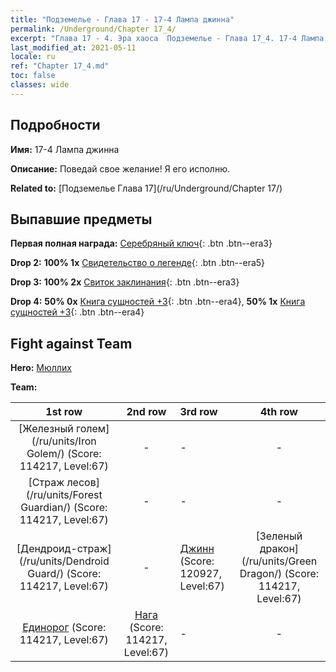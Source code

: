 ```yaml
---
title: "Подземелье - Глава 17 - 17-4 Лампа джинна"
permalink: /Underground/Chapter 17_4/
excerpt: "Глава 17 - 4. Эра хаоса  Подземелье - Глава 17_4. 17-4 Лампа джинна"
last_modified_at: 2021-05-11
locale: ru
ref: "Chapter 17_4.md"
toc: false
classes: wide
---
```


## Подробности

 **Имя:** 17-4 Лампа джинна

 **Описание:** Поведай свое желание! Я его исполню.

 **Related to:** [Подземелье Глава 17](/ru/Underground/Chapter 17/)

## Выпавшие предметы

 **Первая полная награда:** [Серебряный ключ](/ItemsRU/con_693/){: .btn .btn--era3}

 **Drop 2:** **100% 1x** [Свидетельство о легенде](/ItemsRU/mat_67/){: .btn .btn--era5}

 **Drop 3:** **100% 2x** [Свиток заклинания](/ItemsRU/con_694/){: .btn .btn--era3}

 **Drop 4:** **50% 0x** [Книга сущностей +3](/ItemsRU/mat_60/){: .btn .btn--era4}, **50% 1x** [Книга сущностей +3](/ItemsRU/mat_60/){: .btn .btn--era4}


## Fight against Team
 **Hero:** [Мюллих](/ru/heroes/Mullich/)

 **Team:**


  | 1st row | 2nd row | 3rd row | 4th row |
  |:----:|:----:|:----|:----:|
  | [Железный голем](/ru/units/Iron Golem/) (Score: 114217, Level:67)  | - | - | - |
  | [Страж лесов](/ru/units/Forest Guardian/) (Score: 114217, Level:67)  | - | - | - |
  | [Дендроид-страж](/ru/units/Dendroid Guard/) (Score: 114217, Level:67)  | - | [Джинн](/ru/units/Genie/) (Score: 120927, Level:67)  | [Зеленый дракон](/ru/units/Green Dragon/) (Score: 114217, Level:67)  |
  | [Единорог](/ru/units/Unicorn/) (Score: 114217, Level:67)  | [Нага](/ru/units/Naga/) (Score: 114217, Level:67)  | - | - |


